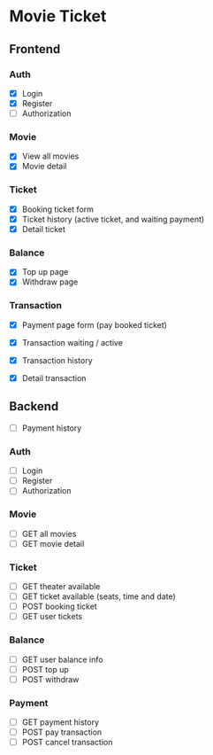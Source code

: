 # Movie Ticket



## Frontend

### Auth
- [x] Login 
- [x] Register
- [ ] Authorization

### Movie
- [x] View all movies
- [x] Movie detail

### Ticket
- [x] Booking ticket form
- [x] Ticket history (active ticket, and waiting payment)
- [x] Detail ticket
 
### Balance
- [x] Top up page
- [x] Withdraw page

### Transaction
- [x] Payment page form (pay booked ticket)
- [x] Transaction waiting / active
- [x] Transaction history
- [x] Detail transaction




## Backend
- [ ] Payment history 

### Auth
- [ ] Login
- [ ] Register
- [ ] Authorization

### Movie
- [ ] GET all movies
- [ ] GET movie detail

### Ticket
- [ ] GET theater available
- [ ] GET ticket available (seats, time and date)
- [ ] POST booking ticket
- [ ] GET user tickets

### Balance
- [ ] GET user balance info 
- [ ] POST top up
- [ ] POST withdraw

### Payment
- [ ] GET payment history
- [ ] POST pay transaction
- [ ] POST cancel transaction
